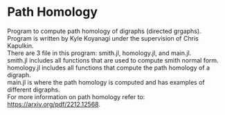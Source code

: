 # Path Homology
Program to compute path homology of digraphs (directed grgaphs). 
Program is written by Kyle Koyanagi under the supervision of Chris Kapulkin. <br>
There are 3 file in this program: smith.jl, homology.jl, and main.jl. <br>
smith.jl includes all functions that are used to compute smith normal form. <br>
homology.jl includes all functions that compute the path homology of a digraph. <br>
main.jl is where the path homology is computed and has examples of different digraphs.<br>
For more information on path homology refer to: https://arxiv.org/pdf/2212.12568.
